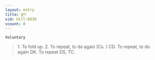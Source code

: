 ```yaml
---
layout: entry
title: ལྡབ་
vid: Hill:0939
vcount: 0
---
```

`Voluntary` 
> 1\.
 To fold up\.
 2\.
 To repeat, to do again (Cs\.
) CD\.
 To repeat, to do again DK\.
 To repeat DS, TC\.

